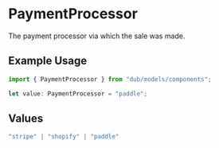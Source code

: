 # PaymentProcessor

The payment processor via which the sale was made.

## Example Usage

```typescript
import { PaymentProcessor } from "dub/models/components";

let value: PaymentProcessor = "paddle";
```

## Values

```typescript
"stripe" | "shopify" | "paddle"
```